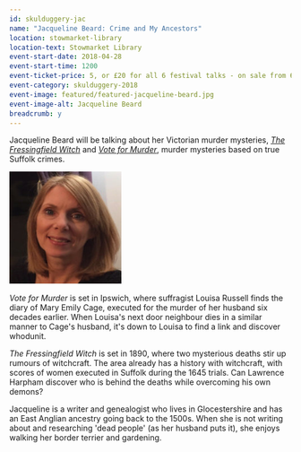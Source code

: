 ```yaml
---
id: skulduggery-jac
name: "Jacqueline Beard: Crime and My Ancestors"
location: stowmarket-library
location-text: Stowmarket Library
event-start-date: 2018-04-28
event-start-time: 1200
event-ticket-price: 5, or £20 for all 6 festival talks - on sale from 6 March
event-category: skulduggery-2018
event-image: featured/featured-jacqueline-beard.jpg
event-image-alt: Jacqueline Beard
breadcrumb: y
---
```


Jacqueline Beard will be talking about her Victorian murder mysteries, [<cite>The Fressingfield Witch</cite>](https://suffolk.spydus.co.uk/cgi-bin/spydus.exe/ENQ/OPAC/BIBENQ?BRN=2377519) and [<cite>Vote for Murder</cite>](https://suffolk.spydus.co.uk/cgi-bin/spydus.exe/ENQ/OPAC/BIBENQ?BRN=1892692), murder mysteries based on true Suffolk crimes.

<img src="/images/featured/featured-jacqueline-beard.jpg" alt="Jacqueline Beard" class="custom-br-50 mw-40 {% include /c/img-float-right.html %}" />

<cite>Vote for Murder</cite> is set in Ipswich, where suffragist Louisa Russell finds the diary of Mary Emily Cage, executed for the murder of her husband six decades earlier. When Louisa's next door neighbour dies in a similar manner to Cage's husband, it's down to Louisa to find a link and discover whodunit.

<cite>The Fressingfield Witch</cite> is set in 1890, where two mysterious deaths stir up rumours of witchcraft. The area already has a history with witchcraft, with scores of women executed in Suffolk during the 1645 trials. Can Lawrence Harpham discover who is behind the deaths while overcoming his own demons?

Jacqueline is a writer and genealogist who lives in Glocestershire and has an East Anglian ancestry going back to the 1500s. When she is not writing about and researching 'dead people' (as her husband puts it), she enjoys walking her border terrier and gardening.
